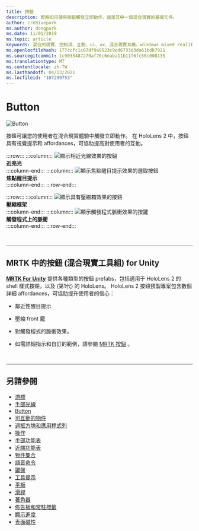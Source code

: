```yaml
---
title: 按鈕
description: 瞭解如何使用按鈕觸發立即動作，這是其中一個混合現實的基礎元件。
author: cre8ivepark
ms.author: dongpark
ms.date: 11/01/2019
ms.topic: article
keywords: 混合的現實、控制項、互動、ui、ux、混合現實耳機、windows mixed reality 耳機、虛擬實境耳機、HoloLens、MRTK、混合現實工具組、按鈕
ms.openlocfilehash: 177ccfc1c07df9a9523c9ed6733d3da61bdb7921
ms.sourcegitcommit: 1c9035487270af76c6eaba11b11f6fc56c008135
ms.translationtype: MT
ms.contentlocale: zh-TW
ms.lasthandoff: 04/13/2021
ms.locfileid: "107299753"
---
```

# <a name="button"></a>Button

![Button](images/UX_Hero_Button.jpg)

按鈕可讓您的使用者在混合現實體驗中觸發立即動作。 在 HoloLens 2 中，按鈕具有視覺提示和 affordances，可協助提高對使用者的互動。 

:::row:::
    :::column:::
       ![顯示相近光線效果的按鈕](images/UX_Button_Affordance_ProximityLight.jpg)<br>
       **近亮光**<br>
    :::column-end:::
    :::column:::
       ![顯示焦點醒目提示效果的選取按鈕](images/UX_Button_Affordance_FocusHighlight.jpg)<br>
        **焦點醒目提示**<br>
    :::column-end:::
:::row-end:::

:::row:::
    :::column:::
       ![顯示具有壓縮箱效果的按鈕](images/UX_Button_Affordance_Compression.jpg)<br>
       **壓縮框架**<br>
    :::column-end:::
    :::column:::
       ![顯示觸發程式脈衝效果的按鍵](images/UX_Button_Affordance_Pulse.jpg)<br>
        **觸發程式上的脈衝**<br>
    :::column-end:::
:::row-end:::

<br>

---

## <a name="button-in-mrtkmixed-reality-toolkit-for-unity"></a>MRTK 中的按鈕 (混合現實工具組) for Unity
**[MRTK For Unity](https://github.com/Microsoft/MixedRealityToolkit-Unity)** 提供各種類型的按鈕 prefabs，包括適用于 HoloLens 2 的 shell 樣式按鈕，以及 (第1代) 的 HoloLens。 HoloLens 2 按鈕預製專案包含數個詳細 affordances，可協助提升使用者的信心：

* 鄰近性醒目提示
* 壓縮 front 籠
* 對觸發程式的脈衝效果。

* 如需詳細指示和自訂的範例，請參閱 [MRTK 按鈕](https://docs.microsoft.com/windows/mixed-reality/mrtk-unity/features/ux-building-blocks/button) 。

<br>

---

## <a name="see-also"></a>另請參閱

* [游標](cursors.md)
* [手部光線](point-and-commit.md)
* [Button](button.md)
* [可互動的物件](interactable-object.md)
* [週框方塊和應用程式列](app-bar-and-bounding-box.md)
* [操作](direct-manipulation.md)
* [手部功能表](hand-menu.md)
* [近端功能表](near-menu.md)
* [物件集合](object-collection.md)
* [語音命令](voice-input.md)
* [鍵盤](keyboard.md)
* [工具提示](tooltip.md)
* [平板](slate.md)
* [滑桿](slider.md)
* [著色器](shader.md)
* [佈告板和常駐標籤](billboarding-and-tag-along.md)
* [顯示進度](progress.md)
* [表面磁性](surface-magnetism.md)
